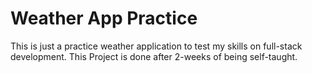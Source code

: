 # Weather App Practice

This is just a practice weather application to test my skills on full-stack development.
This Project is done after 2-weeks of being self-taught.
